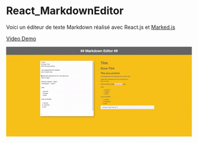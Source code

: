 # React_MarkdownEditor

Voici un éditeur de texte Markdown réalisé avec React.js et [Marked.js](https://www.npmjs.com/package/marked)  

[Video Demo](https://www.youtube.com/watch?v=T6YhGRxQwlg)  


![Demo.gif](./md_editor.gif)